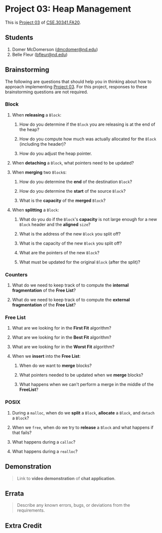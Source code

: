 # Project 03: Heap Management

This is [Project 03] of [CSE.30341.FA20].

## Students

1. Domer McDomerson (dmcdomer@nd.edu)
2. Belle Fleur (bfleur@nd.edu)

## Brainstorming

The following are questions that should help you in thinking about how to
approach implementing [Project 03].  For this project, responses to these
brainstorming questions are not required.

### Block

1. When **releasing** a `Block`:

    1. How do you determine if the `Block` you are releasing is at the end of
       the heap?

    2. How do you compute how much was actually allocated for the `Block`
       (including the header)?
       
    3. How do you adjust the heap pointer.

2. When **detaching** a `Block`, what pointers need to be updated?

3. When **merging** two `Block`s:

    1. How do you determine the **end** of the destination `Block`?

    2. How do you determine the **start** of the source `Block`?
    
    3. What is the **capacity** of the **merged** `Block`?

4. When **splitting** a `Block`:

    1. What do you do if the `Block`'s **capacity** is not large enough for a
       new `Block` header and the **aligned** `size`?
       
    2. What is the address of the new `Block` you split off?
    
    3. What is the capacity of the new `Block` you split off?

    4. What are the pointers of the new `Block`?
    
    5. What must be updated for the original `Block` (after the split)?

### Counters

1. What do we need to keep track of to compute the **internal fragmentation**
   of the **Free List**?

2. What do we need to keep track of to compute the **external fragmentation**
   of the **Free List**?

### Free List

1. What are we looking for in the **First Fit** algorithm?

2. What are we looking for in the **Best Fit** algorithm?

3. What are we looking for in the **Worst Fit** algorithm?

4. When we **insert** into the **Free List**:
    
    1. When do we want to **merge** blocks?

    2. What pointers needed to be updated when we **merge** blocks?

    3. What happens when we can't perform a merge in the middle of the
       **FreeList**?

### POSIX

1. During a `malloc`, when do we **split** a `Block`, **allocate** a `Block`,
   and `detach` a `Block`?
   
2. When we `free`, when do we try to **release** a `Block` and what happens if
   that fails?
   
3. What happens during a `calloc`?

4. What happens during a `realloc`?

## Demonstration

> Link to **video demonstration** of **chat application**.

## Errata

> Describe any known errors, bugs, or deviations from the requirements.

## Extra Credit

[Project 03]:       https://www3.nd.edu/~pbui/teaching/cse.30341.fa20/project03.html
[CSE.30341.FA20]:   https://www3.nd.edu/~pbui/teaching/cse.30341.fa20/
